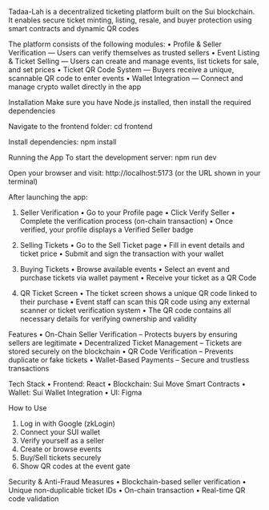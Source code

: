 Tadaa-Lah is a decentralized ticketing platform built on the Sui blockchain. It enables secure ticket minting, listing, resale, and buyer protection using smart contracts and dynamic QR codes

The platform consists of the following modules:
•	Profile & Seller Verification — Users can verify themselves as trusted sellers
•	Event Listing & Ticket Selling — Users can create and manage events, list tickets for sale, and set prices
•	Ticket QR Code System — Buyers receive a unique, scannable QR code to enter events
•	Wallet Integration — Connect and manage crypto wallet directly in the app

Installation
Make sure you have Node.js installed, then install the required dependencies

Navigate to the frontend folder:
cd frontend

Install dependencies:
npm install

Running the App
To start the development server:
npm run dev

Open your browser and visit:
http://localhost:5173 (or the URL shown in your terminal)

After launching the app:
1. Seller Verification
•	Go to your Profile page
•	Click Verify Seller
•	Complete the verification process (on-chain transaction)
•	Once verified, your profile displays a Verified Seller badge

2. Selling Tickets
•	Go to the Sell Ticket page
•	Fill in event details and ticket price
•	Submit and sign the transaction with your wallet

3. Buying Tickets
•	Browse available events
•	Select an event and purchase tickets via wallet payment
•	Receive your ticket as a QR Code

4. QR Ticket Screen
•	The ticket screen shows a unique QR code linked to their purchase
•	Event staff can scan this QR code using any external scanner or ticket verification system 
•	The QR code contains all necessary details for verifying ownership and validity

Features
•	On-Chain Seller Verification – Protects buyers by ensuring sellers are legitimate
•	Decentralized Ticket Management – Tickets are stored securely on the blockchain
•	QR Code Verification – Prevents duplicate or fake tickets
•	Wallet-Based Payments – Secure and trustless transactions

Tech Stack
•	Frontend: React
•	Blockchain: Sui Move Smart Contracts
•	Wallet: Sui Wallet Integration
•	UI: Figma

How to Use
1.	Log in with Google (zkLogin)
2.	Connect your SUI wallet 
3.	Verify yourself as a seller 
4.	Create or browse events
5.	Buy/Sell tickets securely
6.	Show QR codes at the event gate

Security & Anti-Fraud Measures
•	Blockchain-based seller verification
•	Unique non-duplicable ticket IDs
•	On-chain transaction 
•	Real-time QR code validation
